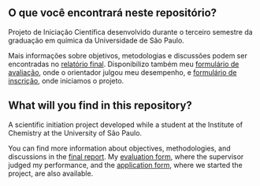 ## O que você encontrará neste repositório?

Projeto de Iniciação Científica desenvolvido durante o terceiro semestre da graduação em química da Universidade de São Paulo.

Mais informações sobre objetivos, metodologias e discussões podem ser encontradas no [relatório final](https://github.com/tofolo17/vbs-django/blob/main/report/Text/Final%20Report.pdf).
Disponibilizo também meu [formulário de avaliação](https://github.com/tofolo17/vbs-django/blob/main/report/Text/Application%20Form.pdf), onde o orientador julgou meu desempenho, 
e [formulário de inscrição](https://github.com/tofolo17/vbs-django/blob/main/report/Text/Application%20Form.pdf), onde iniciamos o projeto.


## What will you find in this repository?

A scientific initiation project developed while a student at the Institute of Chemistry at the University of São Paulo.

You can find more information about objectives, methodologies, and discussions in the [final report](https://github.com/tofolo17/vbs-django/blob/main/report/Text/Final%20Report.pdf). My [evaluation 
form](https://github.com/tofolo17/vbs-django/blob/main/report/Text/Application%20Form.pdf), where the supervisor judged my performance, and the [application form](https://github.com/tofolo17/vbs-django/blob/main/report/Text/Application%20Form.pdf), where we started the project, are 
also available.
